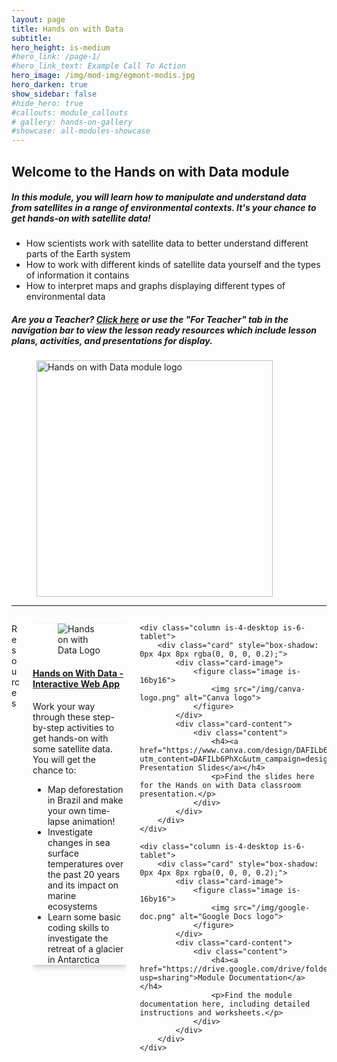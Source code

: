 ```yaml
---
layout: page
title: Hands on with Data
subtitle: 
hero_height: is-medium
#hero_link: /page-1/
#hero_link_text: Example Call To Action
hero_image: /img/mod-img/egmont-modis.jpg
hero_darken: true
show_sidebar: false
#hide_hero: true
#callouts: module_callouts
# gallery: hands-on-gallery
#showcase: all-modules-showcase
---
```


<div class="image-text-container">
    <!-- Text beside the image -->
    <div class="text-content">
<h2>Welcome to the Hands on with Data module</h2>
        <h5>In this module, you will learn how to manipulate and understand data from satellites in a range of environmental contexts. It's your chance to get hands-on with satellite data!</h5>
        <ul>
            <li>How scientists work with satellite data to better understand different parts of the Earth system</li>
            <li>How to work with different kinds of satellite data yourself and the types of information it contains</li>
            <li>How to interpret maps and graphs displaying different types of environmental data</li>
        </ul>
        <h5> <strong>Are you a Teacher?</strong> <a href="/lesson_ready/teachers/biosphere" target="_blank">Click here</a> or use the "For Teacher" tab in the navigation bar to view the lesson ready resources which include lesson plans, activities, and presentations for display.</h5> 
    </div>
    <!-- Image -->
    <div class="image-content">
        <figure class="image is-9by9">
            <img src="/img/mod-logos/HandsOnWithData-07.png" alt="Hands on with Data module logo" style="width: 10cm; height: auto;">
        </figure>
    </div>
</div>

---

<div class="columns is-multiline">
    <div class="column is-12">
        <p class="title is-3 has-text-centered">Resources</p>
    </div>
    <div class="column is-4-desktop is-6-tablet">
        <div class="card" style="box-shadow: 0px 4px 8px rgba(0, 0, 0, 0.2);">
            <div class="card-image">
                <figure class="image is-16by16">
                    <img src="/img/hands-graph.png" alt="Hands on with Data Logo">
                </figure>
            </div>
            <div class="card-content">
                <div class="content">
                    <h4><a href="https://share.streamlit.io/spiruel/satschool/main/app.py">Hands on With Data - Interactive Web App</a></h4>
                    <p>Work your way through these step-by-step activities to get hands-on with some satellite data. You will get the chance to:</p>
                    <ul>
                        <li>Map deforestation in Brazil and make your own time-lapse animation!</li>
                        <li>Investigate changes in sea surface temperatures over the past 20 years and its impact on marine ecosystems</li>
                        <li>Learn some basic coding skills to investigate the retreat of a glacier in Antarctica</li>
                    </ul>
                </div>
            </div>
        </div>
    </div>

    <div class="column is-4-desktop is-6-tablet">
        <div class="card" style="box-shadow: 0px 4px 8px rgba(0, 0, 0, 0.2);">
            <div class="card-image">
                <figure class="image is-16by16">
                    <img src="/img/canva-logo.png" alt="Canva logo">
                </figure>
            </div>
            <div class="card-content">
                <div class="content">
                    <h4><a href="https://www.canva.com/design/DAFILb6PhXc/LMXgtZjoiHyRdjxhZnjdSg/view?utm_content=DAFILb6PhXc&utm_campaign=designshare&utm_medium=link2&utm_source=sharebutton">Canva Presentation Slides</a></h4>
                    <p>Find the slides here for the Hands on with Data classroom presentation.</p>
                </div>
            </div>
        </div>
    </div>

    <div class="column is-4-desktop is-6-tablet">
        <div class="card" style="box-shadow: 0px 4px 8px rgba(0, 0, 0, 0.2);">
            <div class="card-image">
                <figure class="image is-16by16">
                    <img src="/img/google-doc.png" alt="Google Docs logo">
                </figure>
            </div>
            <div class="card-content">
                <div class="content">
                    <h4><a href="https://drive.google.com/drive/folders/14oHINPe5h4USbPZZ_OQRtMFvbDsBr1Xk?usp=sharing">Module Documentation</a></h4>
                    <p>Find the module documentation here, including detailed instructions and worksheets.</p>
                </div>
            </div>
        </div>
    </div>
</div>
